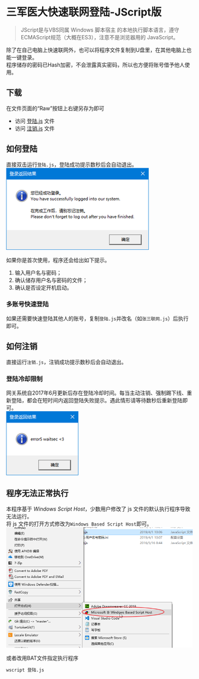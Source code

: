 # 三军医大快速联网登陆-JScript版
>JScript是与VBS同属 Windows 脚本宿主 的本地执行脚本语言，遵守ECMAScript规范（大概在ES3），注意不是浏览器用的 JavaScript。

除了在自己电脑上快速联网外，也可以将程序文件复制到U盘里，在其他电脑上也能一键登录。  
程序储存的密码已Hash加密，不会泄露真实密码，所以也方便将账号借予他人使用。

## 下载
在文件页面的“Raw”按钮上右键另存为即可
* 访问 [登陆.js](登陆.js) 文件
* 访问 [注销.js](注销.js) 文件

## 如何登陆
直接双击运行`登陆.js`，登陆成功提示数秒后会自动退出。  
![登陆成功提示](pic/Login_Success.png)

如果你是首次使用，程序还会给出如下提示。

1. 输入用户名与密码；
1. 确认储存用户名与密码的文件；
1. 确认是否设定开机启动。


### 多账号快速登陆
如果还需要快速登陆其他人的账号，复制`登陆.js`并改名（如`张三联网.js`）后执行即可。

## 如何注销
直接运行`注销.js`，注销成功提示数秒后会自动退出。

### 登陆冷却限制
网关系统自2017年6月更新后存在登陆冷却时间。每当主动注销、强制踢下线、重新登陆，都会在短时间内返回登陆失败提示。遇此情形请等待数秒后重新登陆即可。  
![登陆冷却限制](pic/Login_Wait.png)

## 程序无法正常执行
本程序基于 *Windows Script Host*，少数用户修改了 js 文件的默认执行程序导致无法运行。  
将 js 文件的打开方式修改为`Windows Based Script Host`即可。  
![更改打开方式](pic/Windows_Script_Host.png)

或者改用BAT文件指定执行程序
```bat
wscript 登陆.js
```